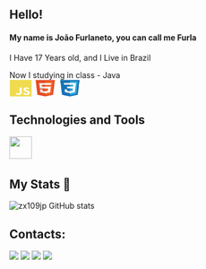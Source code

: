  <h2> Hello!


#### My name is João Furlaneto, you can call me Furla 
I Have 17 Years old, and
I Live in Brazil

Now I studying in class - Java <br>
<img align="center" alt="Rafa-Js" height="30" width="40" src="https://raw.githubusercontent.com/devicons/devicon/master/icons/javascript/javascript-plain.svg">
 <img align="center" alt="Rafa-HTML" height="30" width="40" src="https://raw.githubusercontent.com/devicons/devicon/master/icons/html5/html5-original.svg">
  <img align="center" alt="Rafa-CSS" height="30" width="40" src="https://raw.githubusercontent.com/devicons/devicon/master/icons/css3/css3-original.svg">
## Technologies and Tools
  <img loading="lazy" src="https://cdn.jsdelivr.net/gh/devicons/devicon/icons/git/git-original.svg" width="40" height="40"/>

## My Stats 🦾
![zx109jp GitHub stats](https://github-readme-stats.vercel.app/api?username=zx109jp&theme=shadow_red)

## Contacts:
<div>
<img src="https://img.shields.io/badge/Discord-7289DA?style=for-the-badge&logo=discord&logoColor=white" target="_blank">
<a href="https://instagram.com/seu-usuário-instagram-aqui" target="_blank"><img loading="lazy" src="https://img.shields.io/badge/-Instagram-%23E4405F?style=for-the-badge&logo=instagram&logoColor=white" target="_blank"></a>
<a href="https://www.twitch.tv/seu-usuário-aqui" target="_blank"><img loading="lazy" src="https://img.shields.io/badge/Twitch-9146FF?style=for-the-badge&logo=twitch&logoColor=white" target="_blank"></a>
<a href = "mailto:joaofirlaferre200809@gmail.com"><img loading="lazy" src="https://img.shields.io/badge/Gmail-D14836?style=for-the-badge&logo=gmail&logoColor=white" target="_blank"></a>


</div>
